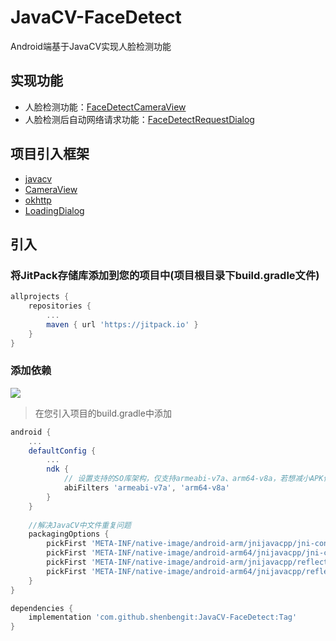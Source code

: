 # JavaCV-FaceDetect
Android端基于JavaCV实现人脸检测功能
## 实现功能
- 人脸检测功能：[FaceDetectCameraView](https://github.com/shenbengit/JavaCV-FaceDetect/blob/master/lib/src/main/java/com/shencoder/javacv_facedetect/FaceDetectCameraView.java)
- 人脸检测后自动网络请求功能：[FaceDetectRequestDialog](https://github.com/shenbengit/JavaCV-FaceDetect/blob/master/lib/src/main/java/com/shencoder/javacv_facedetect/FaceDetectRequestDialog.java)
## 项目引入框架
- [javacv](https://github.com/bytedeco/javacv)
- [CameraView](https://github.com/natario1/CameraView)
- [okhttp](https://github.com/square/okhttp)
- [LoadingDialog](https://github.com/shenbengit/LoadingDialog)

## 引入
### 将JitPack存储库添加到您的项目中(项目根目录下build.gradle文件)
```gradle
allprojects {
    repositories {
        ...
        maven { url 'https://jitpack.io' }
    }
}
```
### 添加依赖
[![](https://jitpack.io/v/shenbengit/JavaCV-FaceDetect.svg)](https://jitpack.io/#shenbengit/JavaCV-FaceDetect)
> 在您引入项目的build.gradle中添加
```gradle
android {
    ...
    defaultConfig {
        ...
        ndk {
            // 设置支持的SO库架构，仅支持armeabi-v7a、arm64-v8a，若想减小APK体积，可只引用对应的SO库架构
            abiFilters 'armeabi-v7a', 'arm64-v8a'
        }
    }
    
    //解决JavaCV中文件重复问题
    packagingOptions {
        pickFirst 'META-INF/native-image/android-arm/jnijavacpp/jni-config.json'
        pickFirst 'META-INF/native-image/android-arm64/jnijavacpp/jni-config.json'
        pickFirst 'META-INF/native-image/android-arm/jnijavacpp/reflect-config.json'
        pickFirst 'META-INF/native-image/android-arm64/jnijavacpp/reflect-config.json'
    }
}

dependencies {
    implementation 'com.github.shenbengit:JavaCV-FaceDetect:Tag'
}
```

